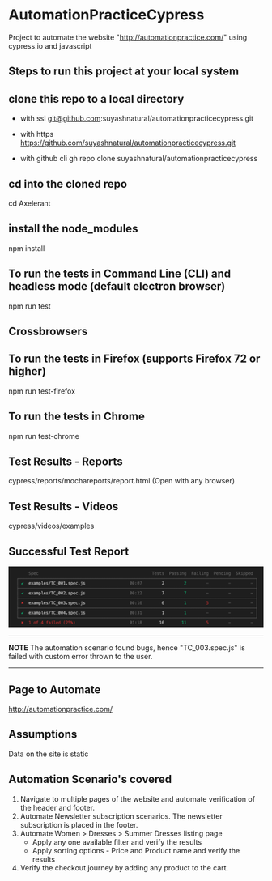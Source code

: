 # AutomationPracticeCypress
Project to automate the website "http://automationpractice.com/" using cypress.io and javascript

## Steps to run this project at your local system

## clone this repo to a local directory
- with ssl
git@github.com:suyashnatural/automationpracticecypress.git

- with https
https://github.com/suyashnatural/automationpracticecypress.git

- with github cli
gh repo clone suyashnatural/automationpracticecypress

## cd into the cloned repo
cd Axelerant

## install the node_modules
npm install

## To run the tests in Command Line (CLI) and headless mode (default electron browser)
npm run test

## Crossbrowsers 
## To run the tests in Firefox (supports Firefox 72 or higher)
npm run test-firefox

## To run the tests in Chrome
npm run test-chrome

## Test Results - Reports
cypress/reports/mochareports/report.html (Open with any browser)

## Test Results - Videos
cypress/videos/examples

## Successful Test Report
![Alt text](successfulreportsnapshot.png?raw=true "Successful Report Snapshot")

---
**NOTE**
The automation scenario found bugs, hence "TC_003.spec.js" is failed with custom error thrown to the user.

---

## Page to Automate
http://automationpractice.com/

## Assumptions
Data on the site is static

## Automation Scenario's covered
1. Navigate to multiple pages of the website and automate verification of the header and footer.
2. Automate Newsletter subscription scenarios. The newsletter subscription is placed in the footer.
3. Automate Women > Dresses > Summer Dresses listing page
    - Apply any one available filter and verify the results
    - Apply sorting options - Price and Product name and verify the results
4. Verify the checkout journey by adding any product to the cart.